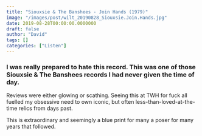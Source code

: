 ```yaml
---
title: "Siouxsie & The Banshees - Join Hands (1979)"
image: "/images/post/wilt_20190828_Siouxsie.Join.Hands.jpg"
date: 2019-08-28T00:00:00.0000000
draft: false
author: "David"
tags: []
categories: ["Listen"]
---
```

### I was really prepared to hate this record. This was one of those Siouxsie & The Banshees records I had never given the time of day.

 Reviews were either glowing or scathing. Seeing this at TWH for fuck all fuelled my obsessive need to own iconic, but often less-than-loved-at-the-time relics from days past.

 This is extraordinary and seemingly a blue print for many a poser for many years that followed.